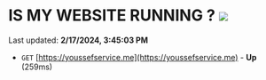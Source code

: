# IS MY WEBSITE RUNNING ? [![](https://img.shields.io/static/v1?label=Sponsor&message=%E2%9D%A4&logo=GitHub&color=%23fe8e86)](https://github.com/sponsors/<username>)

Last updated: **2/17/2024, 3:45:03 PM**

- `GET` [https://youssefservice.me](https://youssefservice.me) - **Up** (259ms)
